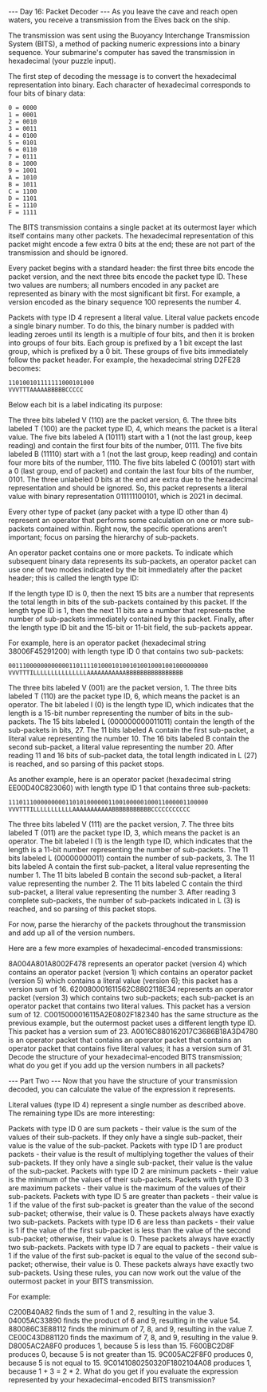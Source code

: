 --- Day 16: Packet Decoder ---
As you leave the cave and reach open waters, you receive a transmission from the Elves back on the ship.

The transmission was sent using the Buoyancy Interchange Transmission System (BITS), a method of packing numeric expressions into a binary sequence. Your submarine's computer has saved the transmission in hexadecimal (your puzzle input).

The first step of decoding the message is to convert the hexadecimal representation into binary. Each character of hexadecimal corresponds to four bits of binary data:

    0 = 0000
    1 = 0001
    2 = 0010
    3 = 0011
    4 = 0100
    5 = 0101
    6 = 0110
    7 = 0111
    8 = 1000
    9 = 1001
    A = 1010
    B = 1011
    C = 1100
    D = 1101
    E = 1110
    F = 1111

The BITS transmission contains a single packet at its outermost layer which itself contains many other packets. The hexadecimal representation of this packet might encode a few extra 0 bits at the end; these are not part of the transmission and should be ignored.

Every packet begins with a standard header: the first three bits encode the packet version, and the next three bits encode the packet type ID. These two values are numbers; all numbers encoded in any packet are represented as binary with the most significant bit first. For example, a version encoded as the binary sequence 100 represents the number 4.

Packets with type ID 4 represent a literal value. Literal value packets encode a single binary number. To do this, the binary number is padded with leading zeroes until its length is a multiple of four bits, and then it is broken into groups of four bits. Each group is prefixed by a 1 bit except the last group, which is prefixed by a 0 bit. These groups of five bits immediately follow the packet header. For example, the hexadecimal string D2FE28 becomes:

    110100101111111000101000
    VVVTTTAAAAABBBBBCCCCC

Below each bit is a label indicating its purpose:

The three bits labeled V (110) are the packet version, 6.
The three bits labeled T (100) are the packet type ID, 4, which means the packet is a literal value.
The five bits labeled A (10111) start with a 1 (not the last group, keep reading) and contain the first four bits of the number, 0111.
The five bits labeled B (11110) start with a 1 (not the last group, keep reading) and contain four more bits of the number, 1110.
The five bits labeled C (00101) start with a 0 (last group, end of packet) and contain the last four bits of the number, 0101.
The three unlabeled 0 bits at the end are extra due to the hexadecimal representation and should be ignored.
So, this packet represents a literal value with binary representation 011111100101, which is 2021 in decimal.

Every other type of packet (any packet with a type ID other than 4) represent an operator that performs some calculation on one or more sub-packets contained within. Right now, the specific operations aren't important; focus on parsing the hierarchy of sub-packets.

An operator packet contains one or more packets. To indicate which subsequent binary data represents its sub-packets, an operator packet can use one of two modes indicated by the bit immediately after the packet header; this is called the length type ID:

If the length type ID is 0, then the next 15 bits are a number that represents the total length in bits of the sub-packets contained by this packet.
If the length type ID is 1, then the next 11 bits are a number that represents the number of sub-packets immediately contained by this packet.
Finally, after the length type ID bit and the 15-bit or 11-bit field, the sub-packets appear.

For example, here is an operator packet (hexadecimal string 38006F45291200) with length type ID 0 that contains two sub-packets:

    00111000000000000110111101000101001010010001001000000000
    VVVTTTILLLLLLLLLLLLLLLAAAAAAAAAAABBBBBBBBBBBBBBBB

The three bits labeled V (001) are the packet version, 1.
The three bits labeled T (110) are the packet type ID, 6, which means the packet is an operator.
The bit labeled I (0) is the length type ID, which indicates that the length is a 15-bit number representing the number of bits in the sub-packets.
The 15 bits labeled L (000000000011011) contain the length of the sub-packets in bits, 27.
The 11 bits labeled A contain the first sub-packet, a literal value representing the number 10.
The 16 bits labeled B contain the second sub-packet, a literal value representing the number 20.
After reading 11 and 16 bits of sub-packet data, the total length indicated in L (27) is reached, and so parsing of this packet stops.

As another example, here is an operator packet (hexadecimal string EE00D40C823060) with length type ID 1 that contains three sub-packets:

    11101110000000001101010000001100100000100011000001100000
    VVVTTTILLLLLLLLLLLAAAAAAAAAAABBBBBBBBBBBCCCCCCCCCCC

The three bits labeled V (111) are the packet version, 7.
The three bits labeled T (011) are the packet type ID, 3, which means the packet is an operator.
The bit labeled I (1) is the length type ID, which indicates that the length is a 11-bit number representing the number of sub-packets.
The 11 bits labeled L (00000000011) contain the number of sub-packets, 3.
The 11 bits labeled A contain the first sub-packet, a literal value representing the number 1.
The 11 bits labeled B contain the second sub-packet, a literal value representing the number 2.
The 11 bits labeled C contain the third sub-packet, a literal value representing the number 3.
After reading 3 complete sub-packets, the number of sub-packets indicated in L (3) is reached, and so parsing of this packet stops.

For now, parse the hierarchy of the packets throughout the transmission and add up all of the version numbers.

Here are a few more examples of hexadecimal-encoded transmissions:

8A004A801A8002F478 represents an operator packet (version 4) which contains an operator packet (version 1) which contains an operator packet (version 5) which contains a literal value (version 6); this packet has a version sum of 16.
620080001611562C8802118E34 represents an operator packet (version 3) which contains two sub-packets; each sub-packet is an operator packet that contains two literal values. This packet has a version sum of 12.
C0015000016115A2E0802F182340 has the same structure as the previous example, but the outermost packet uses a different length type ID. This packet has a version sum of 23.
A0016C880162017C3686B18A3D4780 is an operator packet that contains an operator packet that contains an operator packet that contains five literal values; it has a version sum of 31.
Decode the structure of your hexadecimal-encoded BITS transmission; what do you get if you add up the version numbers in all packets?

--- Part Two ---
Now that you have the structure of your transmission decoded, you can calculate the value of the expression it represents.

Literal values (type ID 4) represent a single number as described above. The remaining type IDs are more interesting:

Packets with type ID 0 are sum packets - their value is the sum of the values of their sub-packets. If they only have a single sub-packet, their value is the value of the sub-packet.
Packets with type ID 1 are product packets - their value is the result of multiplying together the values of their sub-packets. If they only have a single sub-packet, their value is the value of the sub-packet.
Packets with type ID 2 are minimum packets - their value is the minimum of the values of their sub-packets.
Packets with type ID 3 are maximum packets - their value is the maximum of the values of their sub-packets.
Packets with type ID 5 are greater than packets - their value is 1 if the value of the first sub-packet is greater than the value of the second sub-packet; otherwise, their value is 0. These packets always have exactly two sub-packets.
Packets with type ID 6 are less than packets - their value is 1 if the value of the first sub-packet is less than the value of the second sub-packet; otherwise, their value is 0. These packets always have exactly two sub-packets.
Packets with type ID 7 are equal to packets - their value is 1 if the value of the first sub-packet is equal to the value of the second sub-packet; otherwise, their value is 0. These packets always have exactly two sub-packets.
Using these rules, you can now work out the value of the outermost packet in your BITS transmission.

For example:

C200B40A82 finds the sum of 1 and 2, resulting in the value 3.
04005AC33890 finds the product of 6 and 9, resulting in the value 54.
880086C3E88112 finds the minimum of 7, 8, and 9, resulting in the value 7.
CE00C43D881120 finds the maximum of 7, 8, and 9, resulting in the value 9.
D8005AC2A8F0 produces 1, because 5 is less than 15.
F600BC2D8F produces 0, because 5 is not greater than 15.
9C005AC2F8F0 produces 0, because 5 is not equal to 15.
9C0141080250320F1802104A08 produces 1, because 1 + 3 = 2 * 2.
What do you get if you evaluate the expression represented by your hexadecimal-encoded BITS transmission?